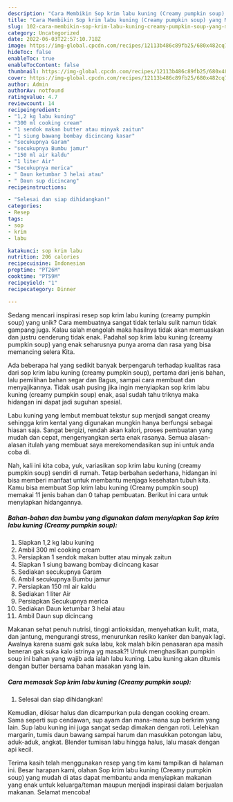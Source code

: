 ```yaml
---
description: "Cara Membikin Sop krim labu kuning (Creamy pumpkin soup) yang Mantap"
title: "Cara Membikin Sop krim labu kuning (Creamy pumpkin soup) yang Mantap"
slug: 102-cara-membikin-sop-krim-labu-kuning-creamy-pumpkin-soup-yang-mantap
category: Uncategorized
date: 2022-06-03T22:57:10.718Z
image: https://img-global.cpcdn.com/recipes/12113b486c89fb25/680x482cq70/sop-krim-labu-kuning-creamy-pumpkin-soup-foto-resep-utama.jpg
hideToc: false
enableToc: true
enableTocContent: false
thumbnail: https://img-global.cpcdn.com/recipes/12113b486c89fb25/680x482cq70/sop-krim-labu-kuning-creamy-pumpkin-soup-foto-resep-utama.jpg
cover: https://img-global.cpcdn.com/recipes/12113b486c89fb25/680x482cq70/sop-krim-labu-kuning-creamy-pumpkin-soup-foto-resep-utama.jpg
author: Admin
authorAv: notfound
ratingvalue: 4.7
reviewcount: 14
recipeingredient:
- "1,2 kg labu kuning"
- "300 ml cooking cream"
- "1 sendok makan butter atau minyak zaitun"
- "1 siung bawang bombay dicincang kasar"
- "secukupnya Garam"
- "secukupnya Bumbu jamur"
- "150 ml air kaldu"
- "1 liter Air"
- "Secukupnya merica"
- " Daun ketumbar 3 helai atau"
- " Daun sup dicincang"
recipeinstructions:

- "Selesai dan siap dihidangkan!"
categories:
- Resep
tags:
- sop
- krim
- labu

katakunci: sop krim labu 
nutrition: 206 calories
recipecuisine: Indonesian
preptime: "PT26M"
cooktime: "PT59M"
recipeyield: "1"
recipecategory: Dinner

---
```





Sedang mencari inspirasi resep sop krim labu kuning (creamy pumpkin soup) yang unik? Cara membuatnya sangat tidak terlalu sulit namun tidak gampang juga. Kalau salah mengolah maka hasilnya tidak akan memuaskan dan justru cenderung tidak enak. Padahal sop krim labu kuning (creamy pumpkin soup) yang enak seharusnya punya aroma dan rasa yang bisa memancing selera Kita.





Ada beberapa hal yang sedikit banyak berpengaruh terhadap kualitas rasa dari sop krim labu kuning (creamy pumpkin soup), pertama dari jenis bahan, lalu pemilihan bahan segar dan Bagus, sampai cara membuat dan menyajikannya. Tidak usah pusing jika ingin menyiapkan sop krim labu kuning (creamy pumpkin soup) enak,      asal sudah tahu triknya maka hidangan ini dapat jadi suguhan spesial.














Labu kuning yang lembut membuat tekstur sup menjadi sangat creamy sehingga krim kental yang digunakan mungkin hanya berfungsi sebagai hiasan saja. Sangat bergizi, rendah akan kalori, proses pembuatan yang mudah dan cepat, mengenyangkan serta enak rasanya. Semua alasan-alasan itulah yang membuat saya merekomendasikan sup ini untuk anda coba di.






Nah, kali ini kita coba, yuk, variasikan sop krim labu kuning (creamy pumpkin soup) sendiri di rumah. Tetap berbahan sederhana, hidangan ini bisa memberi manfaat untuk membantu menjaga kesehatan tubuh kita. Kamu bisa membuat Sop krim labu kuning (Creamy pumpkin soup) memakai 11 jenis bahan dan 0 tahap pembuatan. Berikut ini cara untuk menyiapkan hidangannya.

<!--inarticleads1-->

##### Bahan-bahan dan bumbu yang digunakan dalam menyiapkan Sop krim labu kuning (Creamy pumpkin soup):

1. Siapkan 1,2 kg labu kuning
1. Ambil 300 ml cooking cream
1. Persiapkan 1 sendok makan butter atau minyak zaitun
1. Siapkan 1 siung bawang bombay dicincang kasar
1. Sediakan secukupnya Garam
1. Ambil secukupnya Bumbu jamur
1. Persiapkan 150 ml air kaldu
1. Sediakan 1 liter Air
1. Persiapkan Secukupnya merica
1. Sediakan  Daun ketumbar 3 helai atau
1. Ambil  Daun sup dicincang


Makanan sehat penuh nutrisi, tinggi antioksidan, menyehatkan kulit, mata, dan jantung, mengurangi stress, menurunkan resiko kanker dan banyak lagi. Awalnya karena suami gak suka labu, kok malah bikin penasaran apa masih beneran gak suka kalo istrinya yg masak?! Untuk menghasilkan pumpkin soup ini bahan yang wajib ada ialah labu kuning. Labu kuning akan ditumis dengan butter bersama bahan masakan yang lain. 

<!--inarticleads2-->

##### Cara memasak Sop krim labu kuning (Creamy pumpkin soup):


1. Selesai dan siap dihidangkan!

Kemudian, dikisar halus dan dicampurkan pula dengan cooking cream. Sama seperti sup cendawan, sup ayam dan mana-mana sup berkrim yang lain. Sup labu kuning ini juga sangat sedap dimakan dengan roti. Lelehkan margarin, tumis daun bawang sampai harum dan masukkan potongan labu, aduk-aduk, angkat. Blender tumisan labu hingga halus, lalu masak dengan api kecil. 

Terima kasih telah menggunakan resep yang tim kami tampilkan di halaman ini. Besar harapan kami, olahan Sop krim labu kuning (Creamy pumpkin soup) yang mudah di atas dapat membantu anda menyiapkan makanan yang enak untuk keluarga/teman maupun menjadi inspirasi dalam berjualan makanan. Selamat mencoba!
